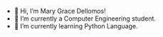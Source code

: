 - 👋 Hi, I’m Mary Grace Dellomos!
- 👀 I’m currently a Computer Engineering student.
- 🌱 I’m currently learning Python Language.
